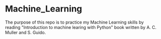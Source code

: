 # Machine_Learning

The purpose of this repo is to practice my Machine Learning skills by reading "Introduction to machine learing with Python" book written by A. C. Muller and S. Guido. 

